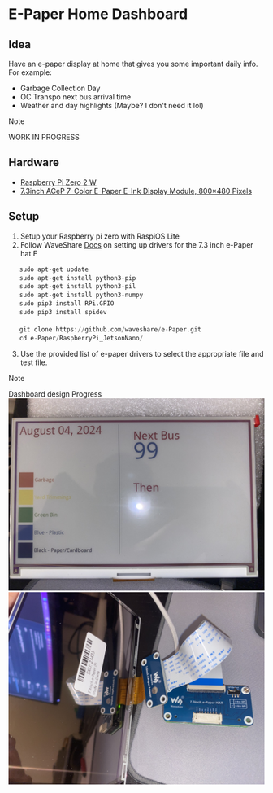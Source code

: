 # E-Paper Home Dashboard
## Idea
Have an e-paper display at home that gives you some important daily info. For example:
* Garbage Collection Day
* OC Transpo next bus arrival time
* Weather and day highlights (Maybe? I don't need it lol)

> [!NOTE]  
> WORK IN PROGRESS

## Hardware
* [Raspberry Pi Zero 2 W](https://www.raspberrypi.com/products/raspberry-pi-zero-2-w/)
* [7.3inch ACeP 7-Color E-Paper E-Ink Display Module, 800×480 Pixels](https://www.waveshare.com/7.3inch-e-Paper-HAT-F.htm)

## Setup
1. Setup your Raspberry pi zero with RaspiOS Lite
2. Follow WaveShare [Docs](https://www.waveshare.com/wiki/7.3inch_e-Paper_HAT_(F)_Manual#Working_With_Raspberry_Pi) on setting up drivers for the 7.3 inch e-Paper hat F
```python
   sudo apt-get update
   sudo apt-get install python3-pip
   sudo apt-get install python3-pil
   sudo apt-get install python3-numpy
   sudo pip3 install RPi.GPIO
   sudo pip3 install spidev

   git clone https://github.com/waveshare/e-Paper.git
   cd e-Paper/RaspberryPi_JetsonNano/
```
3. Use the provided list of e-paper drivers to select the appropriate file and test file.

> [!NOTE]  
> Dashboard design Progress 
> ![Dashboard Layout](/img_doc/IMG_5402.jpeg)
> ![Raspberry PI Zero Connection](/img_doc/IMG_5403.jpeg)